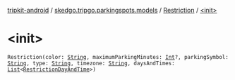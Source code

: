 [tripkit-android](../../index.md) / [skedgo.tripgo.parkingspots.models](../index.md) / [Restriction](index.md) / [&lt;init&gt;](./-init-.md)

# &lt;init&gt;

`Restriction(color: `[`String`](https://kotlinlang.org/api/latest/jvm/stdlib/kotlin/-string/index.html)`, maximumParkingMinutes: `[`Int`](https://kotlinlang.org/api/latest/jvm/stdlib/kotlin/-int/index.html)`?, parkingSymbol: `[`String`](https://kotlinlang.org/api/latest/jvm/stdlib/kotlin/-string/index.html)`, type: `[`String`](https://kotlinlang.org/api/latest/jvm/stdlib/kotlin/-string/index.html)`, timezone: `[`String`](https://kotlinlang.org/api/latest/jvm/stdlib/kotlin/-string/index.html)`, daysAndTimes: `[`List`](https://kotlinlang.org/api/latest/jvm/stdlib/kotlin.collections/-list/index.html)`<`[`RestrictionDayAndTime`](../-restriction-day-and-time/index.md)`>)`
